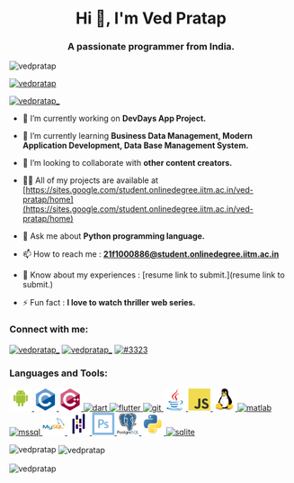 <h1 align="center">Hi 👋, I'm Ved Pratap</h1>
<h3 align="center">A passionate programmer from India.</h3>

<p align="left"> <img src="https://komarev.com/ghpvc/?username=vedpratap&label=Profile%20views&color=0e75b6&style=flat" alt="vedpratap" /> </p>

<p align="left"> <a href="https://github.com/ryo-ma/github-profile-trophy"><img src="https://github-profile-trophy.vercel.app/?username=vedpratap" alt="vedpratap" /></a> </p>

<p align="left"> <a href="https://twitter.com/vedpratap_" target="blank"><img src="https://img.shields.io/twitter/follow/vedpratap_?logo=twitter&style=for-the-badge" alt="vedpratap_" /></a> </p>

- 🔭 I’m currently working on **DevDays App Project.**

- 🌱 I’m currently learning **Business Data Management, Modern Application Development, Data Base Management System.**

- 👯 I’m looking to collaborate with **other content creators.**

- 👨‍💻 All of my projects are available at [https://sites.google.com/student.onlinedegree.iitm.ac.in/ved-pratap/home](https://sites.google.com/student.onlinedegree.iitm.ac.in/ved-pratap/home)

- 💬 Ask me about **Python programming language.**

- 📫 How to reach me : **21f1000886@student.onlinedegree.iitm.ac.in**

- 📄 Know about my experiences : [resume link to submit.](resume link to submit.)

- ⚡ Fun fact : **I love to watch thriller web series.**

<h3 align="left">Connect with me:</h3>
<p align="left">
<a href="https://twitter.com/vedpratap_" target="blank"><img align="center" src="https://raw.githubusercontent.com/rahuldkjain/github-profile-readme-generator/master/src/images/icons/Social/twitter.svg" alt="vedpratap_" height="30" width="40" /></a>
<a href="https://instagram.com/vedpratap_" target="blank"><img align="center" src="https://raw.githubusercontent.com/rahuldkjain/github-profile-readme-generator/master/src/images/icons/Social/instagram.svg" alt="vedpratap_" height="30" width="40" /></a>
<a href="https://discord.gg/#3323" target="blank"><img align="center" src="https://raw.githubusercontent.com/rahuldkjain/github-profile-readme-generator/master/src/images/icons/Social/discord.svg" alt="#3323" height="30" width="40" /></a>
</p>

<h3 align="left">Languages and Tools:</h3>
<p align="left"> <a href="https://developer.android.com" target="_blank" rel="noreferrer"> <img src="https://raw.githubusercontent.com/devicons/devicon/master/icons/android/android-original-wordmark.svg" alt="android" width="40" height="40"/> </a> <a href="https://www.cprogramming.com/" target="_blank" rel="noreferrer"> <img src="https://raw.githubusercontent.com/devicons/devicon/master/icons/c/c-original.svg" alt="c" width="40" height="40"/> </a> <a href="https://www.w3schools.com/cpp/" target="_blank" rel="noreferrer"> <img src="https://raw.githubusercontent.com/devicons/devicon/master/icons/cplusplus/cplusplus-original.svg" alt="cplusplus" width="40" height="40"/> </a> <a href="https://dart.dev" target="_blank" rel="noreferrer"> <img src="https://www.vectorlogo.zone/logos/dartlang/dartlang-icon.svg" alt="dart" width="40" height="40"/> </a> <a href="https://flutter.dev" target="_blank" rel="noreferrer"> <img src="https://www.vectorlogo.zone/logos/flutterio/flutterio-icon.svg" alt="flutter" width="40" height="40"/> </a> <a href="https://git-scm.com/" target="_blank" rel="noreferrer"> <img src="https://www.vectorlogo.zone/logos/git-scm/git-scm-icon.svg" alt="git" width="40" height="40"/> </a> <a href="https://www.java.com" target="_blank" rel="noreferrer"> <img src="https://raw.githubusercontent.com/devicons/devicon/master/icons/java/java-original.svg" alt="java" width="40" height="40"/> </a> <a href="https://developer.mozilla.org/en-US/docs/Web/JavaScript" target="_blank" rel="noreferrer"> <img src="https://raw.githubusercontent.com/devicons/devicon/master/icons/javascript/javascript-original.svg" alt="javascript" width="40" height="40"/> </a> <a href="https://www.linux.org/" target="_blank" rel="noreferrer"> <img src="https://raw.githubusercontent.com/devicons/devicon/master/icons/linux/linux-original.svg" alt="linux" width="40" height="40"/> </a> <a href="https://www.mathworks.com/" target="_blank" rel="noreferrer"> <img src="https://upload.wikimedia.org/wikipedia/commons/2/21/Matlab_Logo.png" alt="matlab" width="40" height="40"/> </a> <a href="https://www.microsoft.com/en-us/sql-server" target="_blank" rel="noreferrer"> <img src="https://www.svgrepo.com/show/303229/microsoft-sql-server-logo.svg" alt="mssql" width="40" height="40"/> </a> <a href="https://www.mysql.com/" target="_blank" rel="noreferrer"> <img src="https://raw.githubusercontent.com/devicons/devicon/master/icons/mysql/mysql-original-wordmark.svg" alt="mysql" width="40" height="40"/> </a> <a href="https://pandas.pydata.org/" target="_blank" rel="noreferrer"> <img src="https://raw.githubusercontent.com/devicons/devicon/2ae2a900d2f041da66e950e4d48052658d850630/icons/pandas/pandas-original.svg" alt="pandas" width="40" height="40"/> </a> <a href="https://www.photoshop.com/en" target="_blank" rel="noreferrer"> <img src="https://raw.githubusercontent.com/devicons/devicon/master/icons/photoshop/photoshop-line.svg" alt="photoshop" width="40" height="40"/> </a> <a href="https://www.postgresql.org" target="_blank" rel="noreferrer"> <img src="https://raw.githubusercontent.com/devicons/devicon/master/icons/postgresql/postgresql-original-wordmark.svg" alt="postgresql" width="40" height="40"/> </a> <a href="https://www.python.org" target="_blank" rel="noreferrer"> <img src="https://raw.githubusercontent.com/devicons/devicon/master/icons/python/python-original.svg" alt="python" width="40" height="40"/> </a> <a href="https://www.sqlite.org/" target="_blank" rel="noreferrer"> <img src="https://www.vectorlogo.zone/logos/sqlite/sqlite-icon.svg" alt="sqlite" width="40" height="40"/> </a> </p>

<p><img align="left" src="https://github-readme-stats.vercel.app/api/top-langs?username=vedpratap&show_icons=true&locale=en&layout=compact" alt="vedpratap" /></p>

<p>&nbsp;<img align="center" src="https://github-readme-stats.vercel.app/api?username=vedpratap&show_icons=true&locale=en" alt="vedpratap" /></p>

<p><img align="center" src="https://github-readme-streak-stats.herokuapp.com/?user=vedpratap&" alt="vedpratap" /></p>
